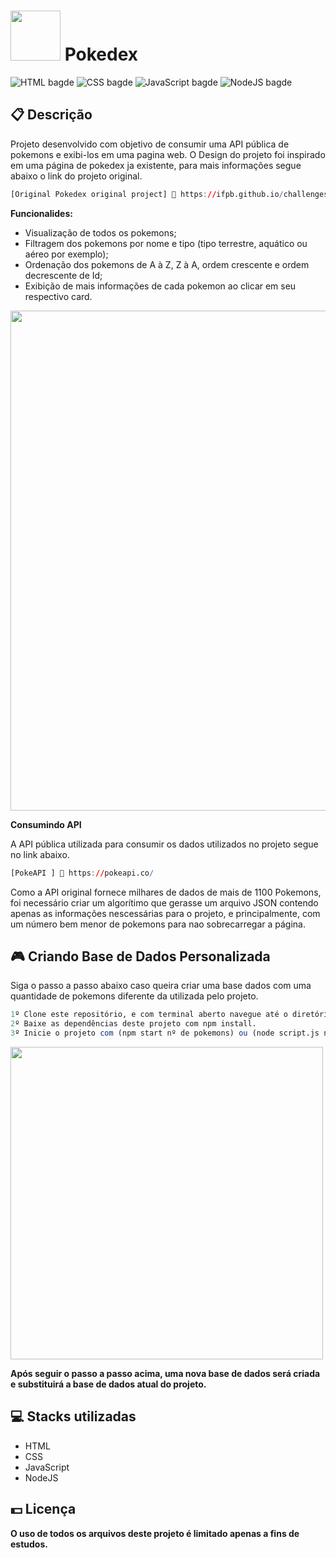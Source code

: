 <h1><img width="80px" height="80px" src="https://i.imgur.com/xCuEJI7.png"> Pokedex</h1>

![HTML bagde](https://img.shields.io/badge/html5-%23E34F26.svg?style=for-the-badge&logo=html5&logoColor=white)
![CSS bagde](https://img.shields.io/badge/css3-%231572B6.svg?style=for-the-badge&logo=css3&logoColor=white)
![JavaScript bagde](https://img.shields.io/badge/javascript-%23323330.svg?style=for-the-badge&logo=javascript&logoColor=%23F7DF1E)
![NodeJS bagde](https://img.shields.io/badge/node.js-6DA55F?style=for-the-badge&logo=node.js&logoColor=white)

## 📋 Descrição

Projeto desenvolvido com objetivo de consumir uma API pública de pokemons e exibi-los em uma pagina web. O Design do projeto foi inspirado em uma página de pokedex ja existente, para mais informações segue abaixo o link do projeto original.

```r
[Original Pokedex original project] 🔗 https://ifpb.github.io/challenges/web/front-end/js/pokedex/
```

**Funcionalides:**

-   Visualização de todos os pokemons;
-   Filtragem dos pokemons por nome e tipo (tipo terrestre, aquático ou aéreo por exemplo);
-   Ordenação dos pokemons de A à Z, Z à A, ordem crescente e ordem decrescente de Id;
-   Exibição de mais informações de cada pokemon ao clicar em seu respectivo card.

<img width="800px" src="https://user-images.githubusercontent.com/105606295/192077415-407f9c89-ba61-40f2-b117-1ca207a651d6.png">

**Consumindo API**

A API pública utilizada para consumir os dados utilizados no projeto segue no link abaixo.

```r
[PokeAPI ] 🔗 https://pokeapi.co/
```

Como a API original fornece milhares de dados de mais de 1100 Pokemons, foi necessário criar um algorítimo que gerasse um arquivo JSON contendo apenas as informações nescessárias para o projeto, e principalmente, com um número bem menor de pokemons para nao sobrecarregar a página.

## 🎮 Criando Base de Dados Personalizada

Siga o passo a passo abaixo caso queira criar uma base dados com uma quantidade de pokemons diferente da utilizada pelo projeto.

```r
1º Clone este repositório, e com terminal aberto navegue até o diretório deste projeto.
2º Baixe as dependências deste projeto com npm install.
3º Inicie o projeto com (npm start nº de pokemons) ou (node script.js nº de pokemons).
```

<img width="500px" src="https://user-images.githubusercontent.com/105606295/192077554-6c733252-55f3-45d8-9180-4eb83be6b6c9.png">

**Após seguir o passo a passo acima, uma nova base de dados será criada e substituirá a base de dados atual do projeto.**

## 💻 Stacks utilizadas

-   HTML
-   CSS
-   JavaScript
-   NodeJS

## 💵 Licença

**O uso de todos os arquivos deste projeto é limitado apenas a fins de estudos.**
